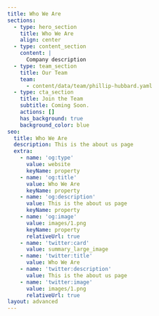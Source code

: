```yaml
---
title: Who We Are
sections:
  - type: hero_section
    title: Who We Are
    align: center
  - type: content_section
    content: |
      Company description
  - type: team_section
    title: Our Team
    team:
      - content/data/team/phillip-hubbard.yaml
  - type: cta_section
    title: Join the Team
    subtitle: Coming Soon.
    actions: []
    has_background: true
    background_color: blue
seo:
  title: Who We Are
  description: This is the about us page
  extra:
    - name: 'og:type'
      value: website
      keyName: property
    - name: 'og:title'
      value: Who We Are
      keyName: property
    - name: 'og:description'
      value: This is the about us page
      keyName: property
    - name: 'og:image'
      value: images/1.png
      keyName: property
      relativeUrl: true
    - name: 'twitter:card'
      value: summary_large_image
    - name: 'twitter:title'
      value: Who We Are
    - name: 'twitter:description'
      value: This is the about us page
    - name: 'twitter:image'
      value: images/1.png
      relativeUrl: true
layout: advanced
---
```

